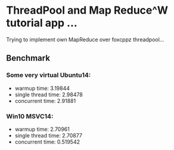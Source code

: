 # ThreadPool and Map Reduce^W tutorial app ...

Trying to implement own MapReduce over foxcppz threadpool...

## Benchmark
### Some very virtual Ubuntu14:
* warmup time: 3.19844
* single thread time: 2.98478
* concurrent time: 2.91881

### Win10 MSVC14:
* warmup time: 2.70961
* single thread time: 2.70877
* concurrent time: 0.519542
